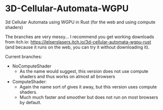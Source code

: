 # 3D-Cellular-Automata-WGPU
3d Cellular Automata using WGPU in Rust (for the web and using compute shaders)

The branches are very messy... I recommend you get working downloads from itch.io: https://lelserslasers.itch.io/3d-cellular-automata-wgpu-rust (and because it runs on the web, you can try it without downloading it).

Current branches:
- NoComputeShader
  - As the name would suggest, this version does not use compute shaders and thus works on almost all browsers
- ComputeShader:
  - Again the name sort of gives it away, but this version uses compute shaders.
  - Much much faster and smoother but does not run on most browsers by default.
